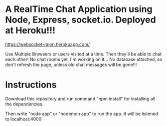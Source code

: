 # A RealTime Chat Application using Node, Express, socket.io. Deployed at Heroku!!!

https://websocket-rajon.herokuapp.com/

Use Multiple Browsers or users visited at a time. Then they'll be able to chat each other!
No chat rooms yet, I'm working on it...
No database attached, so don't refresh the page, unless old chat messages will be gone!!!


# Instructions

Download this repository and run command "npm install" for installing all the dependencies.

Then write "node app" or "nodemon app" to run the app. It will be listened to localhost:4000